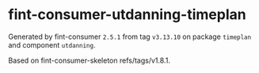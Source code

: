 # fint-consumer-utdanning-timeplan

Generated by fint-consumer `2.5.1` from tag `v3.13.10` on package `timeplan` and component `utdanning`.

Based on fint-consumer-skeleton refs/tags/v1.8.1.
